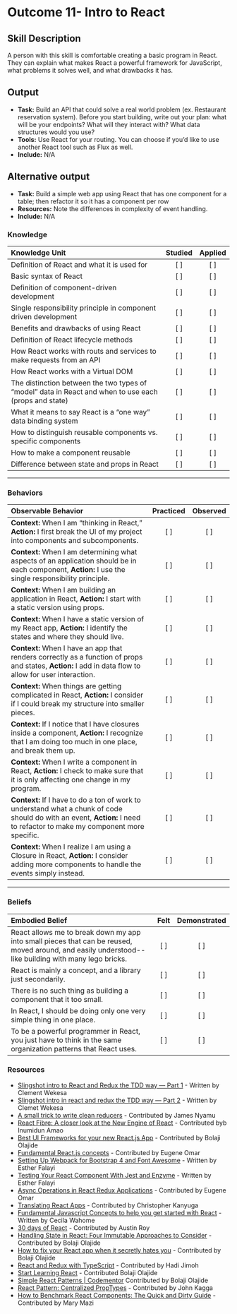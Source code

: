 # Outcome 11-  Intro to React

## Skill Description
A person with this skill is comfortable creating a basic program in React. They can explain what makes React a powerful framework for JavaScript, what problems it solves well, and what drawbacks it has. 

## Output
- **Task:** Build an API that could solve a real world problem (ex. Restaurant reservation system). Before you start building, write out your plan: what will be your endpoints? What will they interact with? What data structures would you use?
- **Tools:** Use React for your routing. You can choose if you’d like to use another React tool such as Flux as well.
- **Include:** N/A

## Alternative output
- **Task:** Build a simple web app using React that has one component for a table; then refactor it so it has a component per row
- **Resources:** Note the differences in complexity of event handling. 
- **Include:** N/A

### Knowledge

| Knowledge Unit   |      Studied      | Applied |
|:-------------|:------------------:|:--------:|
| Definition of React and what it is used for |   [ ]   |   [ ] |
| Basic syntax of React |   [ ]   |   [ ] |
| Definition of component-driven development |   [ ]   |   [ ] |
| Single responsibility principle in component driven development |   [ ]   |   [ ] |
| Benefits and drawbacks of using React |   [ ]   |   [ ] |
| Definition of React lifecycle methods |   [ ]   |   [ ] |
| How React works with routs and services to make requests from an API |   [ ]   |   [ ] |
| How React works with a Virtual DOM |   [ ]   |   [ ] |
| The distinction between the two types of “model” data in React and when to use each (props and state) |   [ ]   |   [ ] |
| What it means to say React is a “one way” data binding system |   [ ]   |   [ ] |
| How to distinguish reusable components vs. specific components |   [ ]   |   [ ] |
| How to make a component reusable |   [ ]   |   [ ] |
| Difference between state and props in React |   [ ]   |   [ ] |


-------

### Behaviors

| Observable Behavior   |      Practiced      | Observed |
|:-------------|:------------------:|:--------:|
| **Context:** When I am “thinking in React,” **Action:**  I first break the UI of my project into components and subcomponents. |   [ ]   |   [ ] |
| **Context:** When I am determining what aspects of an application should be in each component, **Action:** I use the single responsibility principle. |   [ ]   |   [ ] |
| **Context:** When I am building an application in React, **Action:** I start with a static version using props. |   [ ]   |   [ ] |
| **Context:** When I have a static version of my React app, **Action:** I identify the states and where they should live. |   [ ]   |   [ ] |
| **Context:** When I have an app that renders correctly as a function of props and states, **Action:** I add in data flow to allow for user interaction. |   [ ]   |   [ ] |
| **Context:** When things are getting complicated in React, **Action:** I consider if I could break my structure into smaller pieces. |   [ ]   |   [ ] |
| **Context:** If I notice that I have closures inside a component, **Action:** I recognize that I am doing too much in one place, and break them up. |   [ ]   |   [ ] |
| **Context:** When I write a component in React, **Action:** I check to make sure that it is only affecting one change in my program. |   [ ]   |   [ ] |
| **Context:** If I have to do a ton of work to understand what a chunk of code should do with an event, **Action:** I need to refactor to make my component more specific. |   [ ]   |   [ ] |
| **Context:** When I realize I am using a Closure in React, **Action:** I consider adding more components to handle the events simply instead. |   [ ]   |   [ ] |

-------

### Beliefs

| Embodied Belief   |      Felt      | Demonstrated |
|:-------------|:------------------:|:--------:|
| React allows me to break down my app into small pieces that can be reused, moved around, and easily understood-- like building with many lego bricks. |   [ ]   |   [ ] |
| React is mainly a concept, and a library just secondarily. |   [ ]   |   [ ] |
| There is no such thing as building a component that it too small. |   [ ]   |   [ ] |
| In React, I should be doing only one very simple thing in one place. |   [ ]   |   [ ] | 
| To be a powerful programmer in React, you just have to think in the same organization patterns that React uses. |   [ ]   |   [ ] |

### Resources
- [Slingshot intro to React and Redux the TDD way — Part 1](https://medium.com/the-andela-way/slingshot-intro-in-react-and-redux-the-tdd-way-part1-e677974c932) - Written by Clement Wekesa
- [Slingshot intro in react and redux the TDD way — Part 2](https://goo.gl/omEswu) - Written by Clemet Wekesa
- [A small trick to write clean reducers](https://hackernoon.com/a-small-trick-to-write-clean-reducers-a0b1b1eff3d2) - Contributed by James Nyamu
- [React Fibre: A closer look at the New Engine of React](https://www.infoq.com/news/2017/05/react-fiber-closer-look) - Contributed byb Inumidun Amao
- [Best UI Frameworks for your new React.js App](https://hackernoon.com/the-coolest-react-ui-frameworks-for-your-new-react-app-ad699fffd651) - Contributed by Bolaji Olajide
- [Fundamental React.js concepts](https://goo.gl/QyR3FJ) - Contributed by Eugene Omar
- [Setting Up Webpack for Bootstrap 4 and Font Awesome](https://goo.gl/7DsyYB) - Written by Esther Falayi
- [Testing Your React Component With Jest and Enzyme](https://goo.gl/DCExwn) - Written by Esther Falayi
- [Async Operations in React Redux Applications](https://www.sitepoint.com/async-operations-react-redux-applications/) - Contributed by Eugene Omar
- [Translating React Apps](https://tech.gadventures.com/translating-react-apps-99dede52d924) - Contributed by Christopher Kanyuga
- [Fundamental Javascript Concepts to help you get started with React](https://goo.gl/jNcRme) - Written by Cecila Wahome
- [30 days of React](https://drive.google.com/file/d/0B30nY3jAFjeNZUNpUmpvejZVc1U/view) - Contributed by Austin Roy
- [Handling State in React: Four Immutable Approaches to Consider](https://goo.gl/n79dwQ) - Contributed by Bolaji Olajide
- [How to fix your React app when it secretly hates you](https://goo.gl/JpHgZk) - Contributed by Bolaji Olajide
- [React and Redux with TypeScript](https://medium.com/gitconnected/react-and-redux-with-typescript-da0c37537a79) - Contributed by Hadi Jimoh
- [Start Learning React](https://egghead.io/courses/start-learning-react) - Contributed Bolaji Olajide
- [Simple React Patterns | Codementor](https://www.codementor.io/lucasmreis/simple-react-patterns-dd9ztprpe) Contributed by Bolaji Olajide
- [React Pattern: Centralized PropTypes](https://medium.freecodecamp.org/react-pattern-centralized-proptypes-f981ff672f3b) - Contributed by John Kagga
- [How to Benchmark React Components: The Quick and Dirty Guide](https://goo.gl/TXZSTw) - Contributed by Mary Mazi

